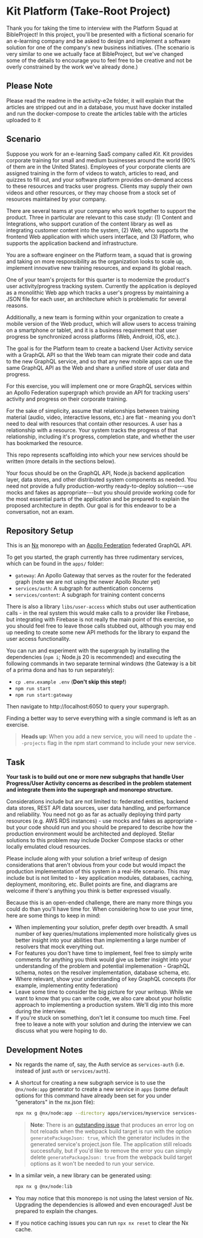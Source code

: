 # Kit Platform (Take-Root Project)

Thank you for taking the time to interview with the Platform Squad at
BibleProject! In this project, you'll be presented with a fictional scenario for
an e-learning company and be asked to design and implement a software solution
for one of the company's new business initiatives. (The scenario is very similar
to one we actually face at BibleProject, but we've changed some of the details
to encourage you to feel free to be creative and not be overly constrained by
the work we've already done.)

## Please Note

Please read the readme in the activity-e2e folder, it will explain that the
articles are stripped out and in a database, you must have docker installed and
run the docker-compose to create the articles table with the articles uploaded
to it

## Scenario

Suppose you work for an e-learning SaaS company called _Kit_. Kit provides
corporate training for small and medium businesses around the world (90% of them
are in the United States). Employees of your corporate clients are assigned
training in the form of videos to watch, articles to read, and quizzes to fill
out, and your software platform provides on-demand access to these resources and
tracks user progress. Clients may supply their own videos and other resources,
or they may choose from a stock set of resources maintained by your company.

There are several teams at your company who work together to support the
product. Three in particular are relevant to this case study: (1) Content and
Integrations, who support curation of the content library as well as integrating
customer content into the system, (2) Web, who supports the frontend Web
application with which users interface, and (3) Platform, who supports the
application backend and infrastructure.

You are a software engineer on the Platform team, a squad that is growing and
taking on more responsibility as the organization looks to scale up, implement
innovative new training resources, and expand its global reach.

One of your team's projects for this quarter is to modernize the product's user
activity/progress tracking system. Currently the application is deployed as a
monolithic Web app which tracks a user's progress by maintaining a JSON file for
each user, an architecture which is problematic for several reasons.

Additionally, a new team is forming within your organization to create a mobile
version of the Web product, which will allow users to access training on a
smartphone or tablet, and it is a business requirement that user progress be
synchronized across platforms (Web, Android, iOS, etc.).

The goal is for the Platform team to create a backend User Activity service with
a GraphQL API so that the Web team can migrate their code and data to the new
GraphQL service, and so that any new mobile apps can use the same GraphQL API as
the Web and share a unified store of user data and progress.

For this exercise, you will implement one or more GraphQL services within an
Apollo Federation supergraph which provide an API for tracking users' activity
and progress on their corporate training.

For the sake of simplicity, assume that relationships between training material
(audio, video, interactive lessons, etc.) are flat - meaning you don't need to
deal with resources that contain other resources. A user has a relationship with
a resource. Your system tracks the progress of that relationship, including it's
progress, completion state, and whether the user has bookmarked the resource.

This repo represents scaffolding into which your new services should be written
(more details in the sections below).

Your focus should be on the GraphQL API, Node.js backend application layer, data
stores, and other distributed system components as needed. You need not provide
a fully production-worthy ready-to-deploy solution---use mocks and fakes as
appropriate---but you should provide working code for the most essential parts
of the application and be prepared to explain the proposed architecture in
depth. Our goal is for this endeavor to be a conversation, not an exam.

## Repository Setup

This is an [Nx](https://nx.dev/) monorepo with an
[Apollo Federation](https://www.apollographql.com/docs/federation/) federated
GraphQL API.

To get you started, the graph currently has three rudimentary services, which
can be found in the `apps/` folder:

-   `gateway`: An Apollo Gateway that serves as the router for the federated
    graph (note we are not using the newer Apollo Router yet)
-   `services/auth`: A subgraph for authentication concerns
-   `services/content`: A subgraph for training content concerns

There is also a library `libs/user-access` which stubs out user authentication
calls - in the real system this would make calls to a provider like Firebase,
but integrating with Firebase is not really the main point of this exercise, so
you should feel free to leave those calls stubbed out, although you may end up
needing to create some new API methods for the library to expand the user access
functionality.

You can run and experiment with the supergraph by installing the dependencies
(`npm i`; Node.js 20 is recommended) and executing the following commands in two
separate terminal windows (the Gateway is a bit of a prima dona and has to run
separately):

-   `cp .env.example .env` (**Don't skip this step!**)
-   `npm run start`
-   `npm run start:gateway`

Then navigate to http://localhost:6050 to query your supergraph.

Finding a better way to serve everything with a single command is left as an
exercise.

> **Heads up**: When you add a new service, you will need to update the
> `--projects` flag in the npm start command to include your new service.

## Task

**Your task is to build out one or more new subgraphs that handle User
Progress/User Activity concerns as described in the problem statement and
integrate them into the supergraph and monorepo structure.**

Considerations include but are not limited to: federated entities, backend data
stores, REST API data sources, user data handling, and performance and
reliability. You need not go as far as actually deploying third party resources
(e.g. AWS RDS instances) - use mocks and fakes as appropriate - but your code
should run and you should be prepared to describe how the production environment
would be architected and deployed. Stellar solutions to this problem may include
Docker Compose stacks or other locally emulated cloud resources.

Please include along with your solution a brief writeup of design considerations
that aren't obvious from your code but would impact the production
implementation of this system in a real-life scenario. This may include but is
not limited to - key application modules, databases, caching, deployment,
monitoring, etc. Bullet points are fine, and diagrams are welcome if there's
anything you think is better expressed visually.

Because this is an open-ended challenge, there are many more things you could do
than you'll have time for. When considering how to use your time, here are some
things to keep in mind:

-   When implementing your solution, prefer depth over breadth. A small number
    of key queries/mutations implemented more holistically gives us better
    insight into your abilities than implementing a large number of resolvers
    that mock everything out.
-   For features you don't have time to implement, feel free to simply write
    comments for anything you think would give us better insight into your
    understanding of the problem and potential implemenation - GraphQL schema,
    notes on the resolver implementation, database schema, etc.
-   Where relevant, show your understanding of key GraphQL concepts (for
    example, implementing entity federation)
-   Leave some time to consider the big picture for your writeup. While we want
    to know that you can write code, we also care about your holistic approach
    to implementing a production system. We'll dig into this more during the
    interview.
-   If you're stuck on something, don't let it consume too much time. Feel free
    to leave a note with your solution and during the interview we can discuss
    what you were hoping to do.

## Development Notes

-   Nx regards the name of, say, the Auth service as `services-auth` (i.e.
    instead of just `auth` or `services/auth`).
-   A shortcut for creating a new subgraph service is to use the `@nx/node:app`
    generator to create a new service in `apps` (some default options for this
    command have already been set for you under "generators" in the nx.json
    file):

    ```sh
    npx nx g @nx/node:app --directory apps/services/myservice services-myservice
    ```

    > **Note**: There is an
    > [outstanding issue](https://github.com/nrwl/nx/issues/19199) that produces
    > an error log on hot reloads when the webpack build target is run with the
    > option `generatePackageJson: true`, which the generator includes in the
    > generated service's project.json file. The application still reloads
    > successfully, but if you'd like to remove the error you can simply delete
    > `generatePackageJson: true` from the webpack build target options as it
    > won't be needed to run your service.

-   In a similar vein, a new library can be generated using:

    ```sh
    npx nx g @nx/node:lib
    ```

-   You may notice that this monorepo is not using the latest version of Nx.
    Upgrading the dependencies is allowed and even encouraged! Just be prepared
    to explain the changes.
-   If you notice caching issues you can run `npx nx reset` to clear the Nx
    cache.
